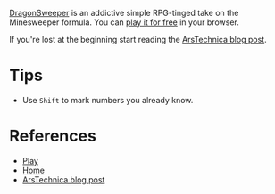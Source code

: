 [DragonSweeper](https://danielben.itch.io/dragonsweeper) is an addictive simple RPG-tinged take on the Minesweeper formula. You can [play it for free](https://danielben.itch.io/dragonsweeper) in your browser.

If you're lost at the beginning start reading the [ArsTechnica blog post](https://arstechnica.com/gaming/2025/02/dragonsweeper-is-my-favorite-game-of-2025-so-far).

# Tips

- Use `Shift` to mark numbers you already know.

# References

- [Play](https://danielben.itch.io/dragonsweeper)
- [Home](https://danielben.itch.io/dragonsweeper)
- [ArsTechnica blog post](https://arstechnica.com/gaming/2025/02/dragonsweeper-is-my-favorite-game-of-2025-so-far)
